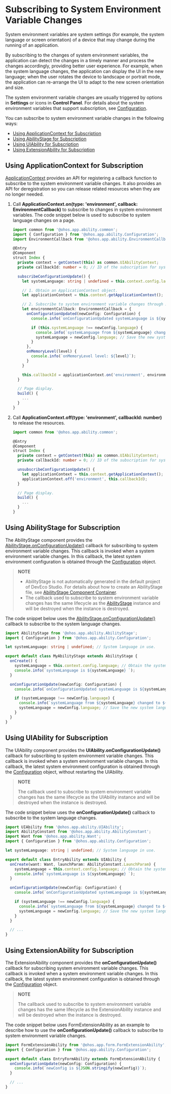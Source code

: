 # Subscribing to System Environment Variable Changes

System environment variables are system settings (for example, the system language or screen orientation) of a device that may change during the running of an application.

By subscribing to the changes of system environment variables, the application can detect the changes in a timely manner and process the changes accordingly, providing better user experience. For example, when the system language changes, the application can display the UI in the new language; when the user rotates the device to landscape or portrait mode, the application can re-arrange the UI to adapt to the new screen orientation and size.

The system environment variable changes are usually triggered by options in **Settings** or icons in **Control Panel**. For details about the system environment variables that support subscription, see [Configuration](../reference/apis/js-apis-app-ability-configuration.md).

You can subscribe to system environment variable changes in the following ways:

- [Using ApplicationContext for Subscription](#using-applicationcontext-for-subscription)
- [Using AbilityStage for Subscription](#using-abilitystage-for-subscription)
- [Using UIAbility for Subscription](#using-uiability-for-subscription)
- [Using ExtensionAbility for Subscription](#using-extensionability-for-subscription)

## Using ApplicationContext for Subscription

[ApplicationContext](../reference/apis/js-apis-inner-application-applicationContext.md) provides an API for registering a callback function to subscribe to the system environment variable changes. It also provides an API for deregistration so you can release related resources when they are no longer needed.

1. Call **ApplicationContext.on(type: 'environment', callback: EnvironmentCallback)** to subscribe to changes in system environment variables. The code snippet below is used to subscribe to system language changes on a page.

   ```ts
   import common from '@ohos.app.ability.common';
   import { Configuration } from '@ohos.app.ability.Configuration';
   import EnvironmentCallback from '@ohos.app.ability.EnvironmentCallback';
   
   @Entry
   @Component
   struct Index {
     private context = getContext(this) as common.UIAbilityContext;
     private callbackId: number = 0; // ID of the subscription for system environment variable changes.
   
     subscribeConfigurationUpdate() {
       let systemLanguage: string | undefined = this.context.config.language; // Obtain the system language in use.
   
       // 1. Obtain an ApplicationContext object.
       let applicationContext = this.context.getApplicationContext();
   
       // 2. Subscribe to system environment variable changes through ApplicationContext.
       let environmentCallback: EnvironmentCallback = {
         onConfigurationUpdated(newConfig: Configuration) {
           console.info(`onConfigurationUpdated systemLanguage is ${systemLanguage}, newConfig: ${JSON.stringify(newConfig)}`);
   
           if (this.systemLanguage !== newConfig.language) {
             console.info(`systemLanguage from ${systemLanguage} changed to ${newConfig.language}`);
             systemLanguage = newConfig.language; // Save the new system language as the system language in use, which will be used for comparison.
           }
         },
         onMemoryLevel(level) {
           console.info(`onMemoryLevel level: ${level}`);
         }
       }
   
       this.callbackId = applicationContext.on('environment', environmentCallback);
     }
   
     // Page display.
     build() {
       ...
     }
   }
   ```

2. Call **ApplicationContext.off(type: 'environment', callbackId: number)** to release the resources.

   ```ts
   import common from '@ohos.app.ability.common';
   
   @Entry
   @Component
   struct Index {
     private context = getContext(this) as common.UIAbilityContext;
     private callbackId: number = 0; // ID of the subscription for system environment variable changes.
   
     unsubscribeConfigurationUpdate() {
       let applicationContext = this.context.getApplicationContext();
       applicationContext.off('environment', this.callbackId);
     }
   
     // Page display.
     build() {
       ...
     }
   }
   ```

## Using AbilityStage for Subscription

The AbilityStage component provides the [AbilityStage.onConfigurationUpdate()](../reference/apis/js-apis-app-ability-abilityStage.md#abilitystageonconfigurationupdate) callback for subscribing to system environment variable changes. This callback is invoked when a system environment variable changes. In this callback, the latest system environment configuration is obtained through the [Configuration](../reference/apis/js-apis-app-ability-configuration.md) object.  

> **NOTE**
>
> - AbilityStage is not automatically generated in the default project of DevEco Studio. For details about how to create an AbilityStage file, see [AbilityStage Component Container](abilitystage.md).
> - The callback used to subscribe to system environment variable changes has the same lifecycle as the [AbilityStage](../reference/apis/js-apis-app-ability-abilityStage.md) instance and will be destroyed when the instance is destroyed.

The code snippet below uses the [AbilityStage.onConfigurationUpdate()](../reference/apis/js-apis-app-ability-abilityStage.md#abilitystageonconfigurationupdate) callback to subscribe to the system language changes.

```ts
import AbilityStage from '@ohos.app.ability.AbilityStage';
import { Configuration } from '@ohos.app.ability.Configuration';

let systemLanguage: string | undefined; // System language in use.

export default class MyAbilityStage extends AbilityStage {
  onCreate() {
    systemLanguage = this.context.config.language; // Obtain the system language in use when the AbilityStage instance is loaded for the first time.
    console.info(`systemLanguage is ${systemLanguage} `);
  }

  onConfigurationUpdate(newConfig: Configuration) {
    console.info(`onConfigurationUpdated systemLanguage is ${systemLanguage}, newConfig: ${JSON.stringify(newConfig)}`);

    if (systemLanguage !== newConfig.language) {
      console.info(`systemLanguage from ${systemLanguage} changed to ${newConfig.language}`);
      systemLanguage = newConfig.language; // Save the new system language as the system language in use, which will be used for comparison.
    }
  }
}
```

## Using UIAbility for Subscription

The UIAbility component provides the **UIAbility.onConfigurationUpdate()** callback for subscribing to system environment variable changes. This callback is invoked when a system environment variable changes. In this callback, the latest system environment configuration is obtained through the [Configuration](../reference/apis/js-apis-app-ability-configuration.md) object, without restarting the UIAbility.

> **NOTE**
>
> The callback used to subscribe to system environment variable changes has the same lifecycle as the UIAbility instance and will be destroyed when the instance is destroyed.

The code snippet below uses the **onConfigurationUpdate()** callback to subscribe to the system language changes.

```ts
import UIAbility from '@ohos.app.ability.UIAbility';
import AbilityConstant from '@ohos.app.ability.AbilityConstant';
import Want from '@ohos.app.ability.Want';
import { Configuration } from '@ohos.app.ability.Configuration';

let systemLanguage: string | undefined; // System language in use.

export default class EntryAbility extends UIAbility {
  onCreate(want: Want, launchParam: AbilityConstant.LaunchParam) {
    systemLanguage = this.context.config.language; // Obtain the system language in use when the UIAbility instance is loaded for the first time.
    console.info(`systemLanguage is ${systemLanguage} `);
  }

  onConfigurationUpdate(newConfig: Configuration) {
    console.info(`onConfigurationUpdated systemLanguage is ${systemLanguage}, newConfig: ${JSON.stringify(newConfig)}`);

    if (systemLanguage !== newConfig.language) {
      console.info(`systemLanguage from ${systemLanguage} changed to ${newConfig.language}`);
      systemLanguage = newConfig.language; // Save the new system language as the system language in use, which will be used for comparison.
    }
  }

  // ...
}
```

## Using ExtensionAbility for Subscription

The ExtensionAbility component provides the **onConfigurationUpdate()** callback for subscribing system environment variable changes. This callback is invoked when a system environment variable changes. In this callback, the latest system environment configuration is obtained through the [Configuration](../reference/apis/js-apis-app-ability-configuration.md) object.

> **NOTE**
>
> The callback used to subscribe to system environment variable changes has the same lifecycle as the ExtensionAbility instance and will be destroyed when the instance is destroyed.

The code snippet below uses FormExtensionAbility as an example to describe how to use the **onConfigurationUpdate()** callback to subscribe to system environment variable changes.

```ts
import FormExtensionAbility from '@ohos.app.form.FormExtensionAbility';
import { Configuration } from '@ohos.app.ability.Configuration';

export default class EntryFormAbility extends FormExtensionAbility {
  onConfigurationUpdate(newConfig: Configuration) {
    console.info(`newConfig is ${JSON.stringify(newConfig)}`);
  }

  // ...
}
```
